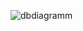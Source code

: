 ![dbdiagramm](https://github.com/Dostonlv/Impact_coworking/assets/97626504/a8d7fef7-aa13-41ad-9628-2d354bcaa1ca)
